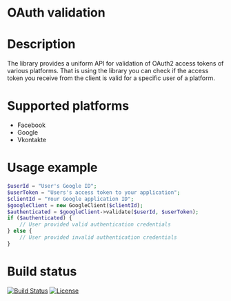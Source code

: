 # OAuth validation

# Description
The library provides a uniform API for validation of OAuth2 access tokens of various platforms. That is using the library you can check if the access token you receive from the client is valid for a specific user of a platform.

# Supported platforms
* Facebook
* Google
* Vkontakte

# Usage example
```php
$userId = "User's Google ID";
$userToken = "Users's access token to your application";
$clientId = "Your Google application ID";
$googleClient = new GoogleClient($clientId);
$authenticated = $googleClient->validate($userId, $userToken);
if ($authenticated) {
    // User provided valid authentication credentials
} else {
    // User provided invalid authentication credentials
}
```

# Build status
[![Build Status](https://travis-ci.org/Kolyunya/oauth2-validation.svg)](https://travis-ci.org/Kolyunya/oauth2-validation) [![License](https://poser.pugx.org/kolyunya/oauth-authentication/license.svg)](https://packagist.org/packages/kolyunya/oauth2-validation)
